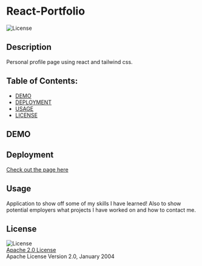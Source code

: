 # React-Portfolio

![License](https://img.shields.io/badge/License-Apache_2.0-blue.svg)

## Description

Personal profile page using react and tailwind css.

## Table of Contents:

- [DEMO](#demo)
- [DEPLOYMENT](#deployment)
- [USAGE](#usage)
- [LICENSE](#license)

## DEMO

## Deployment

[Check out the page here](https://mpalfano.github.io/React-Portfolio/)

## Usage

Application to show off some of my skills I have learned! Also to show potential employers what projects I have worked on and how to contact me.

## License

![License](https://img.shields.io/badge/License-Apache_2.0-blue.svg)  
 [Apache 2.0 License](https://opensource.org/licenses/Apache-2.0)  
 Apache License
Version 2.0, January 2004

